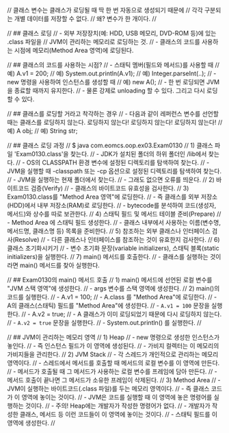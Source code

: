
// 클래스 변수는 클래스가 로딩될 때 딱 한 번 자동으로 생성되기 때문에
// 각각 구분되는 개별 데이터를 저장할 수 없다.
// 왜? 변수가 한 개이다.
//

// ## 클래스 로딩
// - 외부 저장장치(예: HDD, USB 메모리, DVD-ROM 등)에 있는 .class 파일을
// JVM이 관리하는 메모리로 로딩하는 것.
// - 클래스의 코드를 사용하는 시점에 메모리(Method Area 영역)에 로딩된다.

// ## 클래스의 코드를 사용하는 시점?
// - 스태틱 멤버(필드와 메서드)를 사용할 때
// 예) A.v1 = 200;
// 예) System.out.println(A.v1);
// 예) Integer.parseInt(..);
// - new 명령을 사용하여 인스턴스를 생성할 때
// 예) new A();
// - 한 번 로딩되면 JVM을 종료할 때까지 유지한다.
// - 물론 강제로 unloading 할 수 있다. 그리고 다시 로딩할 수 있다.

// ## 클래스를 로딩할 거라고 착각하는 경우
// - 다음과 같이 레퍼런스 변수를 선언할 때는 클래스를 로딩하지 않는다. 로딩하지 않는다! 로딩하지 않는다! 로딩하지 않는다!
// 예) A obj;
// 예) String str;

// ## 클래스 로딩 과정
// $ java com.eomcs.oop.ex03.Exam0130
// 1) 클래스 파일 'Exam0130.class'을 찾는다.
//    - JDK가 설치된 폴더의 하위 폴더인 /lib에서 찾는다.
//    - OS의 CLASSPATH 환경 변수에 설정된 디렉토리를 탐색하여 찾는다.
//    - JVM을 실행할 때 -classpath 또는 -cp 옵션으로 설정된 디렉토리를 탐색하여 찾는다.
//    - JVM을 실행하는 현재 폴더에서 찾는다.
//    - 그래도 없으면 오류를 띄운다.
// 2) 바이트코드 검증(Verify)
//    - 클래스의 바이트코드 유효성을 검사한다.
// 3) Exam0130.class를 "Method Area 영역"에 로딩한다.
//    - 즉 클래스를 외부 저장소(HDD)에서 내부 저장소(RAM)로 로딩한다.
//    - bytecode를 분석하여 코드(생성자, 메서드)와 상수를 따로 보관한다.
// 4) 스태틱 필드 및 메서드 테이블 준비(Prepare)
//    - Method Area 에 스태틱 필드 생성한다.
//    - 클래스 내부에서 사용하는 이름(변수명, 메서드명, 클래스명 등) 목록을 준비한다.
// 5) 참조하는 외부 클래스나 인터페이스 검사(Resolve)
//    - 다른 클래스나 인터페이스를 참조하는 것이 유효한지 검사한다.
// 6) 클래스 초기화시키기
//    - 변수 초기화 문장(variable initializers), 스태틱 블록(static initializers)을 실행한다.
// 7) main() 메서드를 호출한다.
//    - 클래스를 실행하는 것이라면 main() 메서드를 찾아 실행한다.

// ## Exam0130의 main() 메서드 호출
// 1) main() 메서드에 선언된 로컬 변수를 "JVM 스택 영역"에 생성한다.
// - args 변수를 스택 영역에 생성한다.
// 2) main()의 코드를 실행한다.
// - A.v1 = 100;
// - A.class 를 "Method Area"에 로딩한다.
// - A의 클래스(스태틱) 필드를 "Method Area"에 생성한다.
// - `A.v1 = 100` 문장을 실행한다.
// - A.v2 = true;
// - A 클래스가 이미 로딩되었기 때문에 다시 로딩하지 않는다.
// - `A.v2 = true` 문장을 실행한다.
// - System.out.println() 를 실행한다.
//

// ## JVM이 관리하는 메모리 영역
// 1) Heap
// - new 명령으로 생성한 인스턴스가 놓인다.
// - 즉 인스턴스 필드가 이 영역에 생성된다.
// - 가비지 컬렉터는 이 메모리의 가비지들을 관리한다.
// 2) JVM Stack
// - 각 스레드가 개인적으로 관리하는 메모리 영역이다.
// - 스레드에서 메서드를 호출할 때 메서드의 로컬 변수를 이 영역에 만든다.
// - 메서드가 호출될 때 그 메서드가 사용하는 로컬 변수를 프레임에 담아 만든다.
// - 메서드 호출이 끝나면 그 메서드가 소유한 프레임이 삭제된다.
// 3) Method Area
// - JVM이 실행하는 바이트코드(.class 파일)를 두는 메모리 영역이다.
// - 즉 클래스 코드가 이 영역에 놓이는 것이다.
// - JVM은 코드를 실행할 때 이 영역에 놓은 명령어를 실행하는 것이다.
// - 주의! Heap에는 개발자가 작성한 명령어가 없다.
// - 개발자가 작성한 클래스, 메서드 등 이런 코드들이 이 영역에 놓이는 것이다.
// - 스태틱 필드를 이 영역에 생성한다.
//

